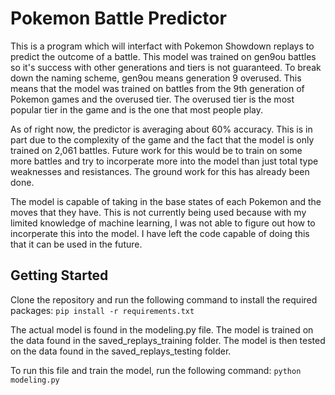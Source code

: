 # Pokemon Battle Predictor

This is a program which will interfact with Pokemon Showdown replays to predict the outcome of a battle. This model was trained on gen9ou battles so it's success with other generations and tiers is not guaranteed. To break down the naming scheme, gen9ou means generation 9 overused. This means that the model was trained on battles from the 9th generation of Pokemon games and the overused tier. The overused tier is the most popular tier in the game and is the one that most people play.

As of right now, the predictor is averaging about 60% accuracy. This is in part due to the complexity of the game and the fact that the model is only trained on 2,061 battles. Future work for this would be to train on some more battles and try to incorperate more into the model than just total type weaknesses and resistances. The ground work for this has already been done.

The model is capable of taking in the base states of each Pokemon and the moves that they have. This is not currently being used because with my limited knowledge of machine learning, I was not able to figure out how to incorperate this into the model. I have left the code capable of doing this that it can be used in the future.

## Getting Started

Clone the repository and run the following command to install the required packages:
`pip install -r requirements.txt`

The actual model is found in the modeling.py file. The model is trained on the data found in the saved_replays_training folder. The model is then tested on the data found in the saved_replays_testing folder.

To run this file and train the model, run the following command:
`python modeling.py`
